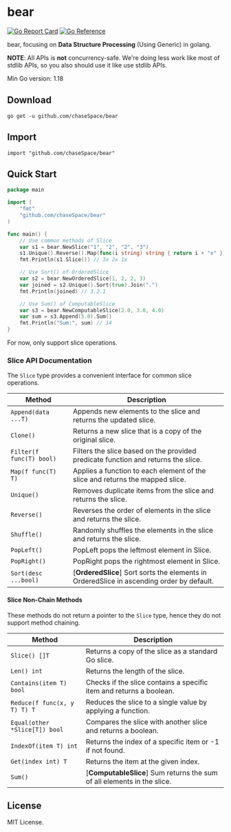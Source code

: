 # bear

[![Go Report Card](https://goreportcard.com/badge/github.com/chasespace/bear)](https://goreportcard.com/report/github.com/chaseSpace/bear)
[![Go Reference](https://pkg.go.dev/badge/github.com/chasespace/bear.svg)](https://pkg.go.dev/github.com/chaseSpace/bear)

bear, focusing on **Data Structure Processing** (Using Generic) in golang.

**NOTE**: All APIs is **not** concurrency-safe. We're doing less work like most of stdlib APIs, so you also should use it like
use stdlib APIs.

Min Go version: 1.18

## Download

```shell
go get -u github.com/chaseSpace/bear
```

## Import

```
import "github.com/chaseSpace/bear"
```

## Quick Start

```go
package main

import (
	"fmt"
	"github.com/chaseSpace/bear"
)

func main() {
	// Use common methods of Slice
	var s1 = bear.NewSlice("1", "2", "2", "3")
	s1.Unique().Reverse().Map(func(i string) string { return i + "x" })
	fmt.Println(s1.Slice()) // 3x 2x 1x

	// Use Sort() of OrderedSlice
	var s2 = bear.NewOrderedSlice(1, 2, 2, 3)
	var joined = s2.Unique().Sort(true).Join(".")
	fmt.Println(joined) // 3.2.1

	// Use Sum() of ComputableSlice
	var s3 = bear.NewComputableSlice(2.0, 3.0, 4.0)
	var sum = s3.Append(5.0).Sum()
	fmt.Println("Sum:", sum) // 14
}

```

For now, only support slice operations.

### Slice API Documentation

The `Slice` type provides a convenient interface for common slice operations.

| Method                   | Description                                                                               |
|--------------------------|-------------------------------------------------------------------------------------------|
| `Append(data ...T)`      | Appends new elements to the slice and returns the updated slice.                          |
| `Clone()`                | Returns a new slice that is a copy of the original slice.                                 |
| `Filter(f func(T) bool)` | Filters the slice based on the provided predicate function and returns the slice.         |
| `Map(f func(T) T)`       | Applies a function to each element of the slice and returns the mapped slice.             |
| `Unique()`               | Removes duplicate items from the slice and returns the slice.                             |
| `Reverse()`              | Reverses the order of elements in the slice and returns the slice.                        |
| `Shuffle()`              | Randomly shuffles the elements in the slice and returns the slice.                        |
| `PopLeft()`              | PopLeft pops the leftmost element in Slice.                                               |
| `PopRight()`             | PopRight pops the rightmost element in Slice.                                             |
| `Sort(desc ...bool)`     | [**OrderedSlice**] Sort sorts the elements in OrderedSlice in ascending order by default. |

#### Slice Non-Chain Methods

These methods do not return a pointer to the `Slice` type, hence they do not support method chaining.

| Method                        | Description                                                             |
|-------------------------------|-------------------------------------------------------------------------|
| `Slice() []T`                 | Returns a copy of the slice as a standard Go slice.                     |
| `Len() int`                   | Returns the length of the slice.                                        |
| `Contains(item T) bool`       | Checks if the slice contains a specific item and returns a boolean.     |
| `Reduce(f func(x, y T) T) T`  | Reduces the slice to a single value by applying a function.             |
| `Equal(other *Slice[T]) bool` | Compares the slice with another slice and returns a boolean.            |
| `IndexOf(item T) int`         | Returns the index of a specific item or -1 if not found.                |
| `Get(index int) T`            | Returns the item at the given index.                                    |
| `Sum()`                       | [**ComputableSlice**] Sum returns the sum of all elements in the slice. |

## License

MIT License.